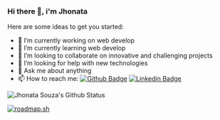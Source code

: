 ### Hi there 👋, i'm Jhonata

Here are some ideas to get you started:

- 🔭 I’m currently working on web develop 
- 🌱 I’m currently learning web develop
- 👯 I’m looking to collaborate on innovative and challenging projects
- 🤔 I’m looking for help with new technologies
- 💬 Ask me about anything
- 📫 How to reach me: [![Github Badge](https://img.shields.io/badge/-Github-000?style=flat-square&logo=Github&logoColor=white&link=https://github.com/fagnerpsantos)](https://github.com/einasota)
[![Linkedin Badge](https://img.shields.io/badge/-LinkedIn-blue?style=flat-square&logo=Linkedin&logoColor=white&link=https://www.linkedin.com/in/fagnerpsantos/)](https://www.linkedin.com/in/einasota)

![Jhonata Souza's Github Status](https://github-readme-stats.vercel.app/api?username=einasota&show_icons=true)

[![roadmap.sh](https://roadmap.sh/card/wide/6560f3415145316d25696d2c?variant=dark&roadmaps=backend%2Cdocker%2Cgolang%2Csql)](https://roadmap.sh)

